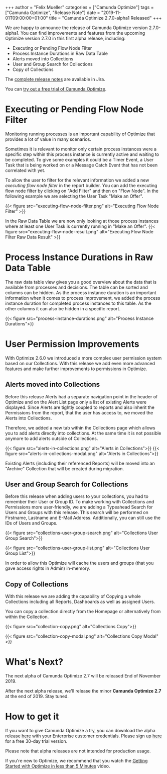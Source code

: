 +++
author = "Felix Mueller"
categories = ["Camunda Optimize"]
tags = ["Camunda Optimize", "Release Note"]
date = "2019-11-01T09:00:00+01:00"
title = "Camunda Optimize 2.7.0-alpha1 Released"
+++

We are happy to announce the release of Camunda Optimize version 2.7.0-alpha1.
You can find improvements and features from the upcoming Optimize version 2.7.0 in this first alpha release, including:

- Executing or Pending Flow Node Filter
- Process Instance Durations in Raw Data Table
- Alerts moved into Collections
- User and Group Search for Collections
- Copy of Collections

The [complete release notes](https://app.camunda.com/jira/secure/ReleaseNote.jspa?projectId=10730&version=15545) are available in Jira.

<!--more-->

You can [try out a free trial of Camunda Optimize](#how-to-get-it).

# Executing or Pending Flow Node Filter

Monitoring running processes is an important capability of Optimize that provides a lot of value in many scenarios.

Sometimes it is relevant to monitor only certain process instances were a specific step within this process instance is currently active and waiting to be completed. To give some examples it could be a Timer Event, a User Task that is being worked on or a Message Catch Event that has not been correlated with yet.

To allow the user to filter for the relevant information we added a new *executing flow node filter* in the report builder.
You can add the executing flow node filter by clicking on "Add Filter" and then on "Flow Node".
In the following example we are selecting the User Task "Make an Offer".

{{< figure src="executing-flow-node-filter.png" alt="Executing Flow Node Filter" >}}

In the Raw Data Table we are now only looking at those process instances where at least one User Task is currently running in "Make an Offer".
{{< figure src="executing-flow-node-result.png" alt="Executing Flow Node Filter Raw Data Result" >}}


# Process Instance Durations in Raw Data Table

The raw data table view gives you a good overview about the data that is available from processes and decisions.
The table can be sorted and columns can be hidden. As the process instance duration is an important information when it comes to process improvement, we added the process instance duration for completed process instances to this table. As the other columns it can also be hidden in a specific report.

{{< figure src="process-instance-durations.png" alt="Process Instance Durations">}}


# User Permission Improvements

With Optimize 2.6.0 we introduced a more complex user permission system based on our Collections.
With this release we add even more advanced features and make further improvements to permissions in Optimize.

## Alerts moved into Collections

Before this release Alerts had a separate navigation point in the header of Optimize and on the Alert List page only a list of existing Alerts were displayed.
Since Alerts are tightly coupled to reports and also inherit the Permissions from the report, that the user has access to, we moved the Alerts into Collections.

Therefore, we added a new tab within the Collections page which allows you to add alerts directly into collections. At the same time it is not possible anymore to add alerts outside of Collections.

{{< figure src="alerts-in-collections.png" alt="Alerts in Collections">}}
{{< figure src="alerts-in-collections-modal.png" alt="Alerts in Collections">}}

Existing Alerts (including their referenced Reports) will be moved into an "Archive" Collection that will be created during migration.

## User and Group Search for Collections

Before this release when adding users to your collections, you had to remember their User or Group ID.
To make working with Collections and Permissions more user-friendly, we are adding a Typeahead Search for Users and Groups with this release.
This search will be performed on Firstname, Lastname and E-Mail Address. Additionally, you can still use the IDs of Users and Groups.

{{< figure src="collections-user-group-search.png" alt="Collections User Group Search">}}

{{< figure src="collections-user-group-list.png" alt="Collections User Group List">}}

In order to allow this Optimize will cache the users and groups (that you gave access rights in Admin) in-memory.

## Copy of Collections

With this release we are adding the capability of Copying a whole Collections including all Reports, Dashboards as well as assigned Users.

You can copy a collection directly from the Homepage or alternatively from within the Collection.

{{< figure src="collection-copy.png" alt="Collections Copy">}}

{{< figure src="collection-copy-modal.png" alt="Collections Copy Modal" >}}

# What's Next?

The next alpha of Camunda Optimize 2.7 will be released End of November 2019.

After the next alpha release, we'll release the minor **Camunda Optimize 2.7** at the end of 2019. Stay tuned.

# How to get it

If you want to give Camunda Optimize a try, you can download the alpha release [here](https://docs.camunda.org/enterprise/download/#camunda-optimize) with your Enterprise customer credentials. Please sign up [here](https://camunda.com/download/enterprise/) for a free 30-day trial version.

Please note that alpha releases are not intended for production usage.

If you're new to Optimize, we recommend that you watch the [Getting Started with Optimize in less than 5 Minutes](https://camunda.com/learn/videos/getting-started-optimize/) video.
